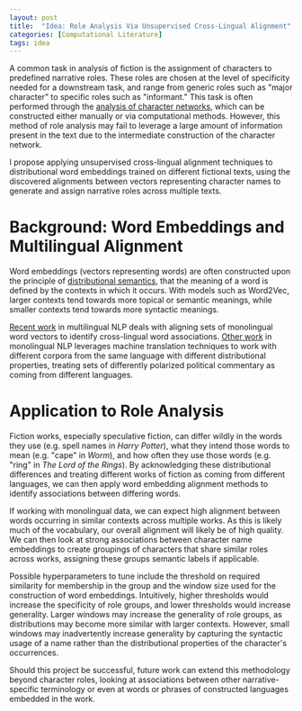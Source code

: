 ```yaml
---
layout: post
title:  "Idea: Role Analysis Via Unsupervised Cross-Lingual Alignment"
categories: [Computational Literature]
tags: idea
---
```


A common task in analysis of fiction is the assignment of characters
to predefined narrative roles. These roles are chosen at the level of 
specificity needed for a downstream task, and range from generic roles such as 
"major character" to specific roles such as "informant."
This task is often performed through
the [analysis of character networks][1], which can be constructed either 
manually or via computational methods. However, this method of role 
analysis may fail to leverage a large amount of information present in 
the text due to the intermediate construction of the character network.

I propose applying unsupervised cross-lingual alignment techniques to 
distributional word embeddings trained on different fictional texts, using the 
discovered alignments between vectors representing character names to generate 
and assign narrative roles across multiple texts.

# Background: Word Embeddings and Multilingual Alignment

Word embeddings (vectors representing words) are often constructed upon the
principle of [distributional semantics][4], that the meaning of a word is 
defined by the contexts in which it occurs. With models such as Word2Vec,
larger contexts tend towards more topical or semantic meanings, while smaller
contexts tend towards more syntactic meanings.

[Recent work][2] in multilingual NLP deals with aligning sets of monolingual word 
vectors to identify cross-lingual word associations. [Other work][3] in 
monolingual NLP leverages machine translation techniques to work with different
corpora from the same language with different distributional properties, 
treating sets of differently polarized political commentary as coming from 
different languages.

# Application to Role Analysis

Fiction works, especially speculative fiction, can differ wildly in the words
they use (e.g. spell names in _Harry Potter_), what they intend those words to 
mean (e.g. "cape" in _Worm_), and how often they use those words (e.g. "ring" 
in _The Lord of the Rings_). By acknowledging these distributional differences
and treating different works of fiction as coming from different languages, we
can then apply word embedding alignment methods to identify associations 
between differing words. 

If working with monolingual data, we can expect high alignment between words 
occurring in similar contexts across multiple works. As this is likely much of
the vocabulary, our overall alignment will likely be of high quality. We can 
then look at strong associations between character name embeddings to create
groupings of characters that share similar roles across works, assigning these
groups semantic labels if applicable.

Possible hyperparameters to tune include the threshold on required similarity 
for membership in the group and the window size used for the construction of 
word embeddings. Intuitively, higher thresholds would increase the specificity
of role groups, and lower thresholds would increase generality. 
Larger windows may increase the generality of role groups, as
distributions may become more similar with larger contexts. However, small 
windows may inadvertently increase generality by capturing the syntactic usage
of a name rather than the distributional properties of the character's 
occurrences.

Should this project be successful, future work can extend this methodology 
beyond character roles, looking at associations between other 
narrative-specific terminology or even at words or phrases of constructed 
languages embedded in the work.

[1]: https://arxiv.org/pdf/1907.02704.pdf
[2]: https://arxiv.org/pdf/1809.03633.pdf
[3]: https://arxiv.org/pdf/2010.02339.pdf
[4]: https://aclanthology.org/W17-0239.pdf